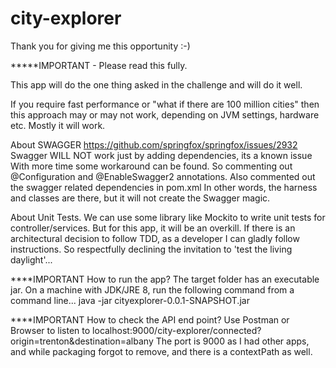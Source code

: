 # city-explorer

Thank you for giving me this opportunity :-)

*****IMPORTANT - Please read this fully. 

This app will do the one thing asked in the challenge and will do it well.

If you require fast performance or "what if there are 100 million cities" then this approach may or may not work, depending on JVM settings, hardware etc. Mostly it will work. 

About SWAGGER
https://github.com/springfox/springfox/issues/2932
Swagger WILL NOT work just by adding dependencies, its a known issue
With more time some workaround can be found.
So commenting out @Configuration and @EnableSwagger2 annotations.
Also commented out the swagger related dependencies in pom.xml
In other words, the harness and classes are there, but it will not create the Swagger magic. 

About Unit Tests.
We can use some library like Mockito to write unit tests for controller/services.
But for this app, it will be an overkill. 
If there is an architectural decision to follow TDD, as a developer I can gladly follow instructions.
So respectfully declining the invitation to 'test the living daylight'...

****IMPORTANT
How to run the app?
The target folder has an executable jar. On a machine with JDK/JRE 8, run the following command from a command line...
java -jar cityexplorer-0.0.1-SNAPSHOT.jar 

****IMPORTANT
How to check the API end point?
Use Postman or Browser to listen to localhost:9000/city-explorer/connected?origin=trenton&destination=albany
The port is 9000 as I had other apps, and while packaging forgot to remove, and there is a contextPath as well. 

